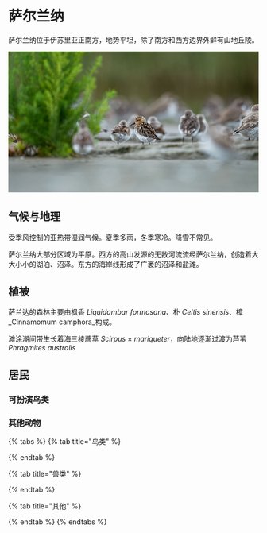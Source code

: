 # 萨尔兰纳

萨尔兰纳位于伊苏里亚正南方，地势平坦，除了南方和西方边界外鲜有山地丘陵。

![](../../.gitbook/assets/shao-zui-yu-.jpg)

## 气候与地理  <a id="qi-hou"></a>

受季风控制的亚热带湿润气候。夏季多雨，冬季寒冷。降雪不常见。

萨尔兰纳大部分区域为平原。西方的高山发源的无数河流流经萨尔兰纳，创造着大大小小的湖泊、沼泽。东方的海岸线形成了广袤的沼泽和盐滩。



## 植被 <a id="zhi-bei"></a>

萨兰达的森林主要由枫香 _Liquidambar formosana_、朴 _Celtis sinensis_、樟 _Cinnamomum camphora_构成。

滩涂潮间带生长着海三棱藨草 _Scirpus_ × _mariqueter_，向陆地逐渐过渡为芦苇 _Phragmites australis_

## 居民 <a id="ju-min"></a>

### 可扮演鸟类 <a id="ke-ban-yan-niao-lei"></a>

### 其他动物 <a id="qi-ta-dong-wu"></a>

{% tabs %}
{% tab title="鸟类" %}

{% endtab %}

{% tab title="兽类" %}

{% endtab %}

{% tab title="其他" %}

{% endtab %}
{% endtabs %}

